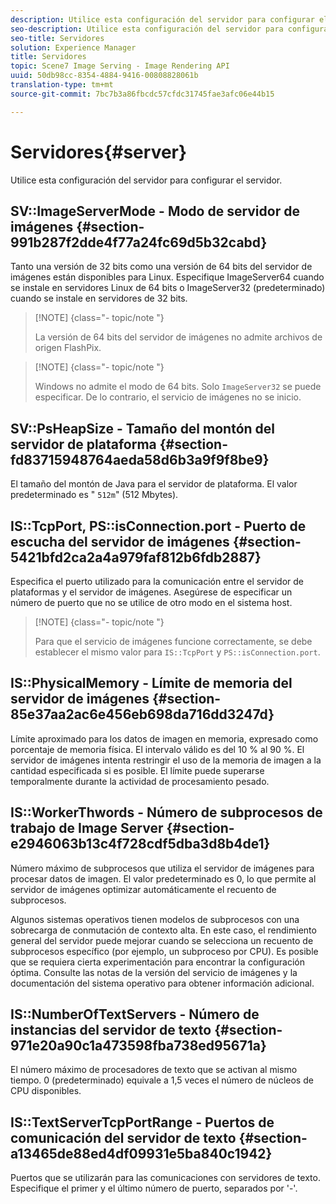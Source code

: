 ```yaml
---
description: Utilice esta configuración del servidor para configurar el servidor.
seo-description: Utilice esta configuración del servidor para configurar el servidor.
seo-title: Servidores
solution: Experience Manager
title: Servidores
topic: Scene7 Image Serving - Image Rendering API
uuid: 50db98cc-8354-4884-9416-00808828061b
translation-type: tm+mt
source-git-commit: 7bc7b3a86fbcdc57cfdc31745fae3afc06e44b15

---
```



# Servidores{#server}

Utilice esta configuración del servidor para configurar el servidor.

## SV::ImageServerMode - Modo de servidor de imágenes {#section-991b287f2dde4f77a24fc69d5b32cabd}

Tanto una versión de 32 bits como una versión de 64 bits del servidor de imágenes están disponibles para Linux. Especifique ImageServer64 cuando se instale en servidores Linux de 64 bits o ImageServer32 (predeterminado) cuando se instale en servidores de 32 bits.

>[!NOTE] {class=&quot;- topic/note &quot;}
>
>La versión de 64 bits del servidor de imágenes no admite archivos de origen FlashPix.

>[!NOTE] {class=&quot;- topic/note &quot;}
>
>Windows no admite el modo de 64 bits. Solo `ImageServer32` se puede especificar. De lo contrario, el servicio de imágenes no se inicio.

## SV::PsHeapSize - Tamaño del montón del servidor de plataforma {#section-fd83715948764aeda58d6b3a9f9f8be9}

El tamaño del montón de Java para el servidor de plataforma. El valor predeterminado es &quot; `512m`&quot; (512 Mbytes).

## IS::TcpPort, PS::isConnection.port - Puerto de escucha del servidor de imágenes {#section-5421bfd2ca2a4a979faf812b6fdb2887}

Especifica el puerto utilizado para la comunicación entre el servidor de plataformas y el servidor de imágenes. Asegúrese de especificar un número de puerto que no se utilice de otro modo en el sistema host.

>[!NOTE] {class=&quot;- topic/note &quot;}
>
>Para que el servicio de imágenes funcione correctamente, se debe establecer el mismo valor para `IS::TcpPort` y `PS::isConnection.port`.

## IS::PhysicalMemory - Límite de memoria del servidor de imágenes {#section-85e37aa2ac6e456eb698da716dd3247d}

Límite aproximado para los datos de imagen en memoria, expresado como porcentaje de memoria física. El intervalo válido es del 10 % al 90 %. El servidor de imágenes intenta restringir el uso de la memoria de imagen a la cantidad especificada si es posible. El límite puede superarse temporalmente durante la actividad de procesamiento pesado.

## IS::WorkerThwords - Número de subprocesos de trabajo de Image Server {#section-e2946063b13c4f728cdf5dba3d8b4de1}

Número máximo de subprocesos que utiliza el servidor de imágenes para procesar datos de imagen. El valor predeterminado es 0, lo que permite al servidor de imágenes optimizar automáticamente el recuento de subprocesos.

Algunos sistemas operativos tienen modelos de subprocesos con una sobrecarga de conmutación de contexto alta. En este caso, el rendimiento general del servidor puede mejorar cuando se selecciona un recuento de subprocesos específico (por ejemplo, un subproceso por CPU). Es posible que se requiera cierta experimentación para encontrar la configuración óptima. Consulte las notas de la versión del servicio de imágenes y la documentación del sistema operativo para obtener información adicional.

## IS::NumberOfTextServers - Número de instancias del servidor de texto {#section-971e20a90c1a473598fba738ed95671a}

El número máximo de procesadores de texto que se activan al mismo tiempo. 0 (predeterminado) equivale a 1,5 veces el número de núcleos de CPU disponibles.

## IS::TextServerTcpPortRange - Puertos de comunicación del servidor de texto {#section-a13465de88ed4df09931e5ba840c1942}

Puertos que se utilizarán para las comunicaciones con servidores de texto. Especifique el primer y el último número de puerto, separados por &#39;-&#39;.
